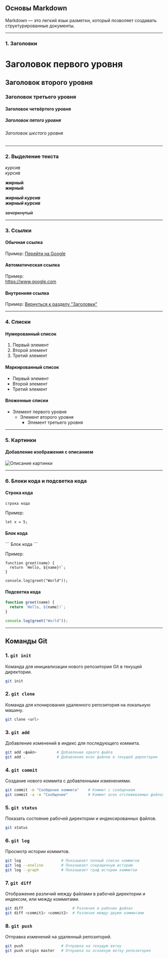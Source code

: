 ## Основы Markdown
Markdown — это легкий язык разметки, который позволяет создавать структурированные документы.  

---

### 1. Заголовки
# Заголовок первого уровня  
## Заголовок второго уровня  
### Заголовок третьего уровня  
#### Заголовок четвёртого уровня  
##### Заголовок пятого уровня  
###### Заголовок шестого уровня  

---

### 2. Выделение текста
*курсив*  
_курсив_  

**жирный**  
__жирный__  

***жирный курсив***  
___жирный курсив___  

~~зачеркнутый~~  

---

### 3. Ссылки

#### Обычная ссылка
Пример: [Перейти на Google](https://www.google.com)

#### Автоматическая ссылка
Пример:  
<https://www.google.com>

#### Внутренняя ссылка
Пример: [Вернуться к разделу "Заголовки"](#1-заголовки)

---

### 4. Списки

#### Нумерованный список
1. Первый элемент  
2. Второй элемент  
3. Третий элемент  

#### Маркированный список
- Первый элемент  
- Второй элемент  
- Третий элемент  

#### Вложенные списки
- Элемент первого уровня  
  - Элемент второго уровня  
    - Элемент третьего уровня  

---

### 5. Картинки

#### Добавление изображения с описанием
![Описание картинки](https://i.imgflip.com/58s68l.png?a482184 "Подсказка при наведении")

---

### 6. Блоки кода и подсветка кода

#### Строка кода

`строка кода`

Пример:

`let x = 5;`

#### Блок кода

\```
Блок кода
\```

Пример:

```
function greet(name) {
  return `Hello, ${name}!`;
}

console.log(greet("World"));
```

#### Подсветка кода

```js
function greet(name) {
  return `Hello, ${name}!`;
}

console.log(greet("World"));
```

---


## Команды Git

### 1. `git init`
Команда для инициализации нового репозитория Git в текущей директории.
```bash
git init
```

### 2. `git clone`
Команда для клонирования удаленного репозитория на локальную машину.
```bash
git clone <url>
```

### 3. `git add`
Добавление изменений в индекс для последующего коммита.
```bash
git add <файл>         # Добавление одного файла
git add .              # Добавление всех файлов в текущей директории
```

### 4. `git commit`
Создание нового коммита с добавленными изменениями.
```bash
git commit -m "Сообщение коммита"    # Коммит с сообщением
git commit -a -m "Сообщение"         # Коммит всех отслеживаемых файлов
```

### 5. `git status`
Показать состояние рабочей директории и индексированных файлов.
```bash
git status
```

### 6. `git log`
Просмотр истории коммитов.
```bash
git log                  # Показывает полный список коммитов
git log --oneline        # Показывает сокращенную историю
git log --graph          # Показывает граф истории коммитов
```

### 7. `git diff`
Отображение различий между файлами в рабочей директории и индексом, или между коммитами.
```bash
git diff                      # Различия в рабочих файлах
git diff <commit1> <commit2>  # Различия между двумя коммитами
```

### 8. `git push`
Отправка изменений на удаленный репозиторий.
```bash
git push                 # Отправка на текущую ветку
git push origin master   # Отправка на основную ветку репозитория
```
